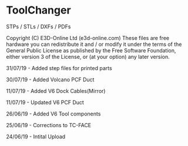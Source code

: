 # ToolChanger
STPs / STLs / DXFs / PDFs

Copyright (C) E3D-Online Ltd (e3d-online.com)
These files are free hardware you can redistribute it and / or
modify it under the terms of the General Public License as
published by the Free Software Foundation, either version 3 of
the License, or (at your option) any later version.

31/07/19 - Added step files for printed parts

30/07/19 - Added Volcano PCF Duct

11/07/19 - Added V6 Dock Cables(Mirror)

11/07/19 - Updated V6 PCF Duct

26/06/19 - Added V6 Tool components

25/06/19 - Corrections to TC-FACE

24/06/19 - Intital Upload
